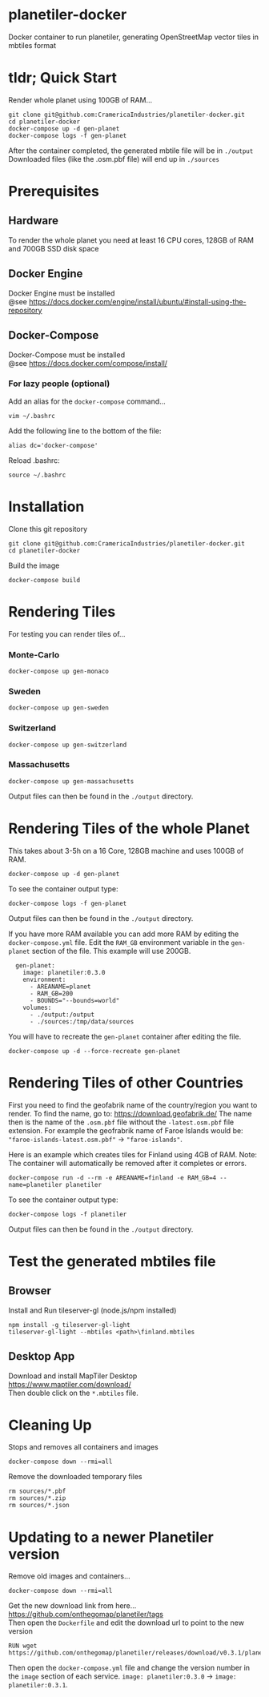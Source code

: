 # planetiler-docker
Docker container to run planetiler, generating OpenStreetMap vector tiles in mbtiles format

# tldr; Quick Start
Render whole planet using 100GB of RAM...  

    git clone git@github.com:CramericaIndustries/planetiler-docker.git
    cd planetiler-docker
    docker-compose up -d gen-planet
    docker-compose logs -f gen-planet

After the container completed, the generated mbtile file will be in `./output`  
Downloaded files (like the .osm.pbf file) will end up in `./sources`


# Prerequisites

## Hardware
To render the whole planet you need at least 16 CPU cores, 128GB of RAM and 700GB SSD disk space

## Docker Engine
Docker Engine must be installed  
@see https://docs.docker.com/engine/install/ubuntu/#install-using-the-repository

## Docker-Compose
Docker-Compose must be installed  
@see https://docs.docker.com/compose/install/

### For lazy people (optional)
Add an alias for the `docker-compose` command...  

    vim ~/.bashrc
Add the following line to the bottom of the file:  

    alias dc='docker-compose'
Reload .bashrc:  

    source ~/.bashrc



# Installation
Clone this git repository  

    git clone git@github.com:CramericaIndustries/planetiler-docker.git
    cd planetiler-docker

Build the image  

    docker-compose build

# Rendering Tiles
For testing you can render tiles of...
### Monte-Carlo
    docker-compose up gen-monaco
### Sweden
    docker-compose up gen-sweden
### Switzerland
    docker-compose up gen-switzerland
### Massachusetts
    docker-compose up gen-massachusetts

Output files can then be found in the `./output` directory.


# Rendering Tiles of the whole Planet
This takes about 3-5h on a 16 Core, 128GB machine and uses 100GB of RAM.  

    docker-compose up -d gen-planet

To see the container output type:  

    docker-compose logs -f gen-planet
Output files can then be found in the `./output` directory.

If you have more RAM available you can add more RAM by editing the `docker-compose.yml` file. Edit the `RAM_GB` environment variable in the `gen-planet` section of the file. This example will use 200GB.

      gen-planet:
        image: planetiler:0.3.0
        environment:
          - AREANAME=planet
          - RAM_GB=200
          - BOUNDS="--bounds=world"
        volumes:
          - ./output:/output
          - ./sources:/tmp/data/sources

You will have to recreate the `gen-planet` container after editing the file.  

    docker-compose up -d --force-recreate gen-planet

# Rendering Tiles of other Countries
First you need to find the geofabrik name of the country/region you want to render. To find the name, go to: https://download.geofabrik.de/
The name then is the name of the `.osm.pbf` file without the `-latest.osm.pbf` file extension. For example the geofrabrik name of Faroe Islands would be: `"faroe-islands-latest.osm.pbf"` &rarr; `"faroe-islands"`.  

Here is an example which creates tiles for Finland using 4GB of RAM. Note: The container will automatically be removed after it completes or errors.  

    docker-compose run -d --rm -e AREANAME=finland -e RAM_GB=4 --name=planetiler planetiler
To see the container output type:  

    docker-compose logs -f planetiler
Output files can then be found in the `./output` directory.




# Test the generated mbtiles file
## Browser
Install and Run tileserver-gl (node.js/npm installed)  

    npm install -g tileserver-gl-light
    tileserver-gl-light --mbtiles <path>\finland.mbtiles

## Desktop App
Download and install MapTiler Desktop  
https://www.maptiler.com/download/  
Then double click on the `*.mbtiles` file.

# Cleaning Up
Stops and removes all containers and images  

    docker-compose down --rmi=all

Remove the downloaded temporary files  

    rm sources/*.pbf
    rm sources/*.zip
    rm sources/*.json

# Updating to a newer Planetiler version
Remove old images and containers...

    docker-compose down --rmi=all

Get the new download link from here...
https://github.com/onthegomap/planetiler/tags  
Then open the `Dockerfile` and edit the download url to point to the new version

    RUN wget https://github.com/onthegomap/planetiler/releases/download/v0.3.1/planetiler.jar

Then open the `docker-compose.yml` file and change the version number in the `image` section of each service. `image: planetiler:0.3.0` &rarr; `image: planetiler:0.3.1`.